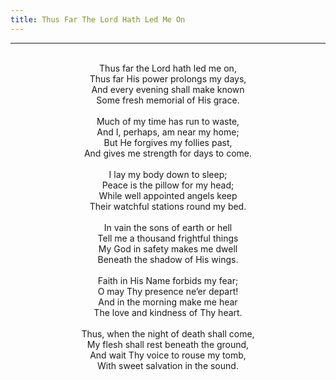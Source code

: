 ```yaml
---
title: Thus Far The Lord Hath Led Me On
---
```


---
<center>
<br/>
Thus far the Lord hath led me on,<br/>
Thus far His power prolongs my days,<br/>
And every evening shall make known<br/>
Some fresh memorial of His grace.<br/>
<br/>
Much of my time has run to waste,<br/>
And I, perhaps, am near my home;<br/>
But He forgives my follies past,<br/>
And gives me strength for days to come.<br/>
<br/>
I lay my body down to sleep;<br/>
Peace is the pillow for my head;<br/>
While well appointed angels keep<br/>
Their watchful stations round my bed.<br/>
<br/>
In vain the sons of earth or hell<br/>
Tell me a thousand frightful things<br/>
My God in safety makes me dwell<br/>
Beneath the shadow of His wings.<br/>
<br/>
Faith in His Name forbids my fear;<br/>
O may Thy presence ne’er depart!<br/>
And in the morning make me hear<br/>
The love and kindness of Thy heart.<br/>
<br/>
Thus, when the night of death shall come,<br/>
My flesh shall rest beneath the ground,<br/>
And wait Thy voice to rouse my tomb,<br/>
With sweet salvation in the sound.<br/>

</center>